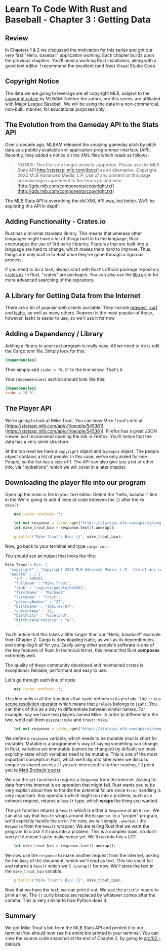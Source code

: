 # Learn To Code With Rust and Baseball - Chapter 3 : Getting Data

## Review

In Chapters 1 & 2 we discussed the motivation for this series and got our very first "Hello, baseball" application working. Each chapter builds upon the previous chapters. You'll need a working Rust installation, along with a good text editor. I recommend the excellent (and free) Visual Studio Code.

## Copyright Notice

The data we are going to leverage are all copyright MLB, subject to the [copyright notice](http://gdx.mlb.com/components/copyright.txt) by MLBAM. Neither the author, nor this series, are affiliated with Major League Baseball. We will be using the data in a non-commercial, non-bulk, manner, for educational purposes only.

## The Evolution from the Gameday API to the Stats API

Over a decade ago, MLBAM released the amazing gameday pitch by pitch data as a publicly available xml application-programmer interface (API). Recently, they added a notice on the XML files which reads as follows:

>NOTICE: This file is no longer actively supported. Please use the MLB Stats API [http://statsapi.mlb.com/docs/)](http://statsapi.mlb.com/docs/) as an alternative.  Copyright 2020 MLB Advanced Media, L.P.  Use of any content on this page acknowledges agreement to the terms posted here [http://gdx.mlb.com/components/copyright.txt](http://gdx.mlb.com/components/copyright.txt)

The MLB Stats API is everything the old XML API was, but better. We'll be exploring this API in depth.

## Adding Functionality - Crates.io

Rust has a minimal standard library. This means that whereas other languages might have a lot of things built in to the language, Rust encourages the use of 3rd party libraries. Features that are built into a language are hard to change, which makes them hard to improve. Thus, things are only built in to Rust once they've gone through a rigorous process.

If you need to do a task, always start with Rust's official package repository [crates.io](https://crates.io). In Rust, "crates" are packages. You can also use the [lib.rs](https://lib.rs) site for more advanced searching of the repository.

## A Library for Getting Data from the Internet

There are a lot of popular web clients available. They include [reqwest](https://crates.io/crates/reqwest), [surf](https://crates.io/crates/surf) and [Isahc](https://crates.io/crates/isahc), as well as many others. Reqwest is the most popular of these, however, Isahc is easier to use, so we'll use it for now.

## Adding a Dependency / Library

Adding a library to your rust program is really easy. All we need to do is edit the Cargo.toml file. Simply look for this:

```toml
[dependencies]
```

Then simply add `isahc = "0.9"` to the line below.
That's it.

Your `[dependencies]` section should look like this:

```toml
[dependencies]
isahc = "0.9"
```

## The Player API

We're going to look at Mike Trout. You can view Mike Trout's info at [https://statsapi.mlb.com/api/v1/people/545361](https://statsapi.mlb.com/api/v1/people/545361). Firefox has a great JSON viewer, so I recommend opening the link in Firefox. You'll notice that the data has a very simle structure.

At the top level we have a ```copyright``` object and a ```people``` object. The people object contains a list of people. In this case, we've only asked for one People, so the list has a size of 1. The API can also give you a lot of other info, via "hydrations", which we will cover in a later chapter.

## Downloading the player file into our program

Open up the main.rs file in your text editor. Delete the "hello, baseball" line in the  We're going to add 4 lines of code between the ```{}``` after the  ```fn main()```:

```rust
    use isahc::prelude::*;

    let mut response = isahc::get("https://statsapi.mlb.com/api/v1/people/545361").unwrap();
    let mike_trout_bio = response.text().unwrap();

    println!("Mike Trout's Bio: {}", mike_trout_bio);
```

Now, go back to your terminal and type ```cargo run```.

You should see an output that looks like this:

```bash
Mike Trout's Bio: {
  "copyright" : "Copyright 2020 MLB Advanced Media, L.P.  Use of any content on this page acknowledges agreement to the terms posted here http://gdx.mlb.com/components/copyright.txt",
  "people" : [ {
    "id" : 545361,
    "fullName" : "Mike Trout",
    "link" : "/api/v1/people/545361",
    "firstName" : "Michael",
    "lastName" : "Trout",
    "primaryNumber" : "27",
    "birthDate" : "1991-08-07",
    "currentAge" : 28,
    "birthCity" : "Vineland",
    "birthStateProvince" : "NJ",
    ...
```

You'll notice that this takes a little longer than our "Hello, baseball!" example from Chapter 2. Cargo is downloading Isahc, as well as its dependencies, and compiling it all for you. Easily using other people's software is one of the key features of Rust. In technical terms, this means that Rust **composes** extremely well.

The quality of these community developed and maintained crates is exceptional. Reliable, performant and easy to use.

Let's go through each line of code.

```rust
    use isahc::prelude::*;
```

This line pulls in all the functions that isahc defines in its `prelude`. The `::` is a [scope resolution operator](https://en.wikipedia.org/wiki/Scope_resolution_operator) which means that `prelude` belongs to `isahc`. You can think of this as a way to differentiate between similar names. For example, say we have two players named Mike. In order to differentiate the two, we'd call them `piazza::mike` and `trout::mike`.

```rust
    let mut response = isahc::get("https://statsapi.mlb.com/api/v1/people/545361").unwrap();
```

We define a `response` variable, which needs to be mutable (mut is short for mutable). Mutable is a programmer's way of saying something can change. In Rust, variables are immutable (cannot be changed) by default; we must explicitly state which variables need to be mutable. This is one of the most important concepts in Rust, which we'll dig into later when we discuss unique vs shared access. If you are interested in further reading, I'll point you to [Matt Brubeck's post](https://limpet.net/mbrubeck/2019/02/07/rust-a-unique-perspective.html).

We use the `get` function to request a `Response` from the internet. Asking for data from the internet is an operation that might fail. Rust wants you to be very explicit about how to handle the potential failure since `Error` handling is very important. Any operation which might run into a problem, such as a network request, returns a `Result` type, which **wraps** the thing you wanted.

The `get` function returns a `Result` which is either a `Response` or an `Error`. We can also say that `Result` wraps around the `Response`. In a "proper" program, we'd explicitly handle the error. For now, we will simply `.unwrap()` the `Response` from the `Result` wrapper. We are telling Rust that we want the program to crash if it runs into a problem. This is a complex topic, so don't worry if it doesn't quite make sense yet. We'll run into this a LOT.

```rust
    let mike_trout_bio = response.text().unwrap();
```

We now use the ```response``` to make another request from the internet, asking for the ```Body``` of the document, which we'll read as text. This too could fail and returns a ```Result``` which we'll ```.unwrap()``` for now. We'll store the text in the ```mike_trout_bio``` variable.

```rust
    println!("Mike Trout's Bio: {}", mike_trout_bio);
```

Now that we have the text, we can print it out. We use the ```println``` macro to print a line. The ```{}``` curly braces are replaced by whatever comes after the comma. This is very similar to how Python does it.

## Summary

We got Mike Trout's bio from the MLB Stats API and printed it to our terminal.You should now see his entire bio printed in your terminal. You can view the source code snapshot at the end of Chapter 2, by going to [src/02 - main.rs](https://github.com/elibenporat/learn-to-code-rust-baseball/blob/master/src/02%20-%20main.rs).
